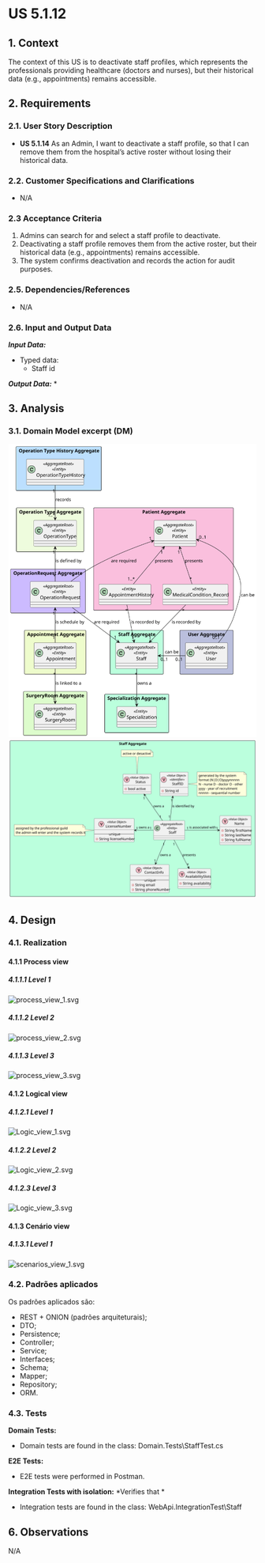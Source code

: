 # US 5.1.12

## 1. Context

The context of this US is to deactivate staff profiles, which represents the professionals providing healthcare (doctors and nurses), but their historical data (e.g., appointments) remains accessible.

## 2. Requirements

### 2.1. User Story Description

- **US 5.1.14** As an Admin, I want to deactivate a staff profile, so that I can remove them from the hospital’s active roster without losing their historical data.

### 2.2. Customer Specifications and Clarifications

* N/A

### 2.3 Acceptance Criteria

1. Admins can search for and select a staff profile to deactivate.
2. Deactivating a staff profile removes them from the active roster, but their historical data (e.g., appointments) remains accessible.
3. The system confirms deactivation and records the action for audit purposes.

### 2.5. Dependencies/References

* N/A

### 2.6. Input and Output Data

***Input Data:***
* Typed data:
    * Staff id

***Output Data:***
* 


## 3. Analysis

### 3.1. Domain Model excerpt (DM)

![Domain_Model.svg](Domain_Model.svg)
![Staff_Aggregate.svg](Staff_Aggregate.svg)

## 4. Design

### 4.1. Realization

#### 4.1.1 Process view

##### 4.1.1.1 Level 1

![process_view_1.svg](..%2Fc4%20models%20with%20views%20-%20SPRINT1%2FProcess%20View%2FxDelete%2Fprocess_view_1.svg)

##### 4.1.1.2  Level 2

![process_view_2.svg](..%2Fc4%20models%20with%20views%20-%20SPRINT1%2FProcess%20View%2FxDelete%2Fprocess_view_2.svg)

##### 4.1.1.3  Level 3

![process_view_3.svg](..%2Fc4%20models%20with%20views%20-%20SPRINT1%2FProcess%20View%2FxDelete%2Fprocess_view_3.svg)

#### 4.1.2 Logical view

##### 4.1.2.1 Level 1

![Logic_view_1.svg](..%2Fc4%20models%20with%20views%20-%20SPRINT1%2FLogical%20View%2FLogic_view_1.svg)

##### 4.1.2.2  Level 2

![Logic_view_2.svg](..%2Fc4%20models%20with%20views%20-%20SPRINT1%2FLogical%20View%2FLogic_view_2.svg)

##### 4.1.2.3  Level 3

![Logic_view_3.svg](..%2Fc4%20models%20with%20views%20-%20SPRINT1%2FLogical%20View%2FLogic_view_3.svg)

#### 4.1.3 Cenário view

##### 4.1.3.1 Level 1

![scenarios_view_1.svg](..%2Fc4%20models%20with%20views%20-%20SPRINT1%2FScenarios%20View%2Fscenarios_view_1.svg)

### 4.2. Padrões aplicados

Os padrões aplicados são:

- REST + ONION (padrões arquiteturais);
- DTO;
- Persistence;
- Controller;
- Service;
- Interfaces;
- Schema;
- Mapper;
- Repository;
- ORM.

### 4.3. Tests

**Domain Tests:**

* Domain tests are found in the class: Domain.Tests\StaffTest.cs

**E2E Tests:**

* E2E tests were performed in Postman.

**Integration Tests with isolation:** *Verifies that *

* Integration tests are found in the class: WebApi.IntegrationTest\Staff

## 6. Observations

N/A
